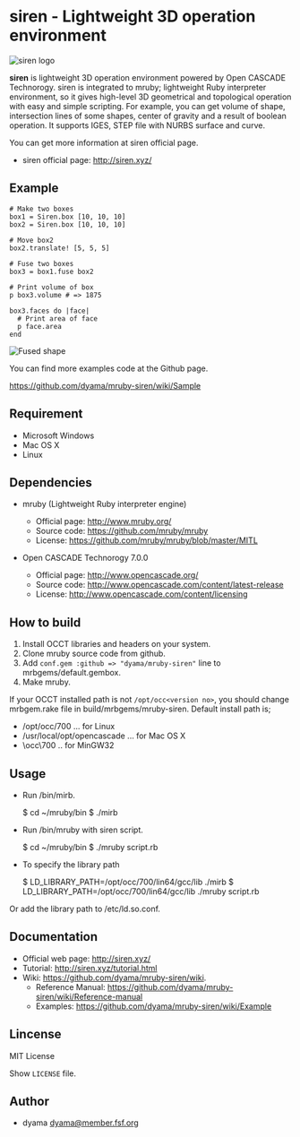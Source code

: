 siren - Lightweight 3D operation environment
=====================================

![siren logo](http://siren.xyz/res/siren_logo.png)

**siren** is lightweight 3D operation environment powered by Open CASCADE Technorogy. siren is integrated to mruby; lightweight Ruby interpreter environment, so it gives high-level 3D geometrical and topological operation with easy and simple scripting.
For example, you can get volume of shape, intersection lines of some shapes, center of gravity and a result of boolean operation. It supports IGES, STEP file with NURBS surface and curve.

You can get more information at siren official page.

* siren official page: http://siren.xyz/

Example
-------

    # Make two boxes
    box1 = Siren.box [10, 10, 10]
    box2 = Siren.box [10, 10, 10]

    # Move box2
    box2.translate! [5, 5, 5]

    # Fuse two boxes
    box3 = box1.fuse box2

    # Print volume of box
    p box3.volume # => 1875

    box3.faces do |face|
      # Print area of face
      p face.area
    end

![Fused shape](http://siren.xyz/wp-content/uploads/2016/01/twoboxes.jpg)

You can find more examples code at the Github page.

https://github.com/dyama/mruby-siren/wiki/Sample

Requirement
-----------

* Microsoft Windows
* Mac OS X
* Linux

Dependencies
------------

* mruby (Lightweight Ruby interpreter engine)
  * Official page: http://www.mruby.org/
  * Source code: https://github.com/mruby/mruby
  * License: https://github.com/mruby/mruby/blob/master/MITL

* Open CASCADE Technorogy 7.0.0
  * Official page: http://www.opencascade.org/
  * Source code: http://www.opencascade.com/content/latest-release
  * License: http://www.opencascade.com/content/licensing

How to build
------------
1. Install OCCT libraries and headers on your system.
2. Clone mruby source code from github.
3. Add `conf.gem :github => "dyama/mruby-siren"` line to mrbgems/default.gembox.
4. Make mruby.

If your OCCT installed path is not `/opt/occ<version no>`, you should change mrbgem.rake file in build/mrbgems/mruby-siren.
Default install path is;

  * /opt/occ/700 ... for Linux
  * /usr/local/opt/opencascade ... for Mac OS X
  * \\occ\\700 .. for MinGW32

Usage
-----

* Run <mruby-directory>/bin/mirb.

    $ cd ~/mruby/bin
    $ ./mirb

* Run <mruby-directory>/bin/mruby with siren script.

    $ cd ~/mruby/bin
    $ ./mruby script.rb

* To specify the library path

    $ LD_LIBRARY_PATH=/opt/occ/700/lin64/gcc/lib ./mirb
    $ LD_LIBRARY_PATH=/opt/occ/700/lin64/gcc/lib ./mruby script.rb

Or add the library path to /etc/ld.so.conf.

Documentation
-------------

* Official web page: http://siren.xyz/
* Tutorial: http://siren.xyz/tutorial.html
* Wiki: https://github.com/dyama/mruby-siren/wiki.
  * Reference Manual: https://github.com/dyama/mruby-siren/wiki/Reference-manual
  * Examples: https://github.com/dyama/mruby-siren/wiki/Example

Lincense
--------
MIT License

Show `LICENSE` file.

Author
------
* dyama <dyama@member.fsf.org>

